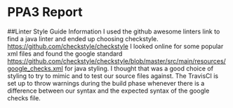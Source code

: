 # PPA3 Report
##Linter Style Guide Information
I used the github awesome linters link to find a java linter and ended up choosing checkstyle.
 https://github.com/checkstyle/checkstyle  I looked online for some popular xml files and found 
 the google standard https://github.com/checkstyle/checkstyle/blob/master/src/main/resources/google_checks.xml
 for java styling. I thought that was a good choice of styling to try to mimic and to test our source files against.
 The TravisCI is set up to throw warnings during the build phase whenever there is a difference between our syntax and
 the expected syntax of the google checks file. 